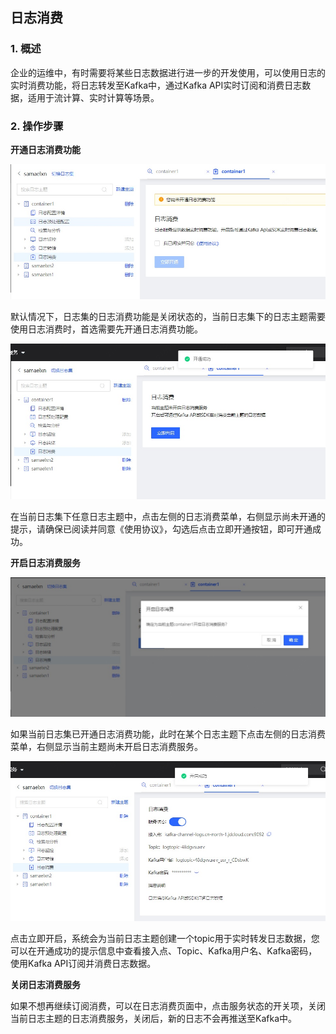 ## 日志消费

### 1. 概述

企业的运维中，有时需要将某些日志数据进行进一步的开发使用，可以使用日志的实时消费功能，将日志转发至Kafka中，通过Kafka API实时订阅和消费日志数据，适用于流计算、实时计算等场景。

### 2. 操作步骤

**开通日志消费功能**

![](../../../../../image/LogService/operationguide/logconsume1.jpg)

默认情况下，日志集的日志消费功能是关闭状态的，当前日志集下的日志主题需要使用日志消费时，首选需要先开通日志消费功能。

![](../../../../../image/LogService/operationguide/logconsume2.jpg)

在当前日志集下任意日志主题中，点击左侧的日志消费菜单，右侧显示尚未开通的提示，请确保已阅读并同意《使用协议》，勾选后点击立即开通按钮，即可开通成功。

**开启日志消费服务**

![](../../../../../image/LogService/operationguide/logconsume3.jpg)

如果当前日志集已开通日志消费功能，此时在某个日志主题下点击左侧的日志消费菜单，右侧显示当前主题尚未开启日志消费服务。

![](../../../../../image/LogService/operationguide/logconsume4.jpg)

点击立即开启，系统会为当前日志主题创建一个topic用于实时转发日志数据，您可以在开通成功的提示信息中查看接入点、Topic、Kafka用户名、Kafka密码，使用Kafka API订阅并消费日志数据。

**关闭日志消费服务**

如果不想再继续订阅消费，可以在日志消费页面中，点击服务状态的开关项，关闭当前日志主题的日志消费服务，关闭后，新的日志不会再推送至Kafka中。
